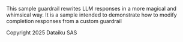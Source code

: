 This sample guardrail rewrites LLM responses in a more magical and whimsical way. It is a sample intended to demonstrate how to modify completion responses from a custom guardrail

Copyright 2025 Dataiku SAS
